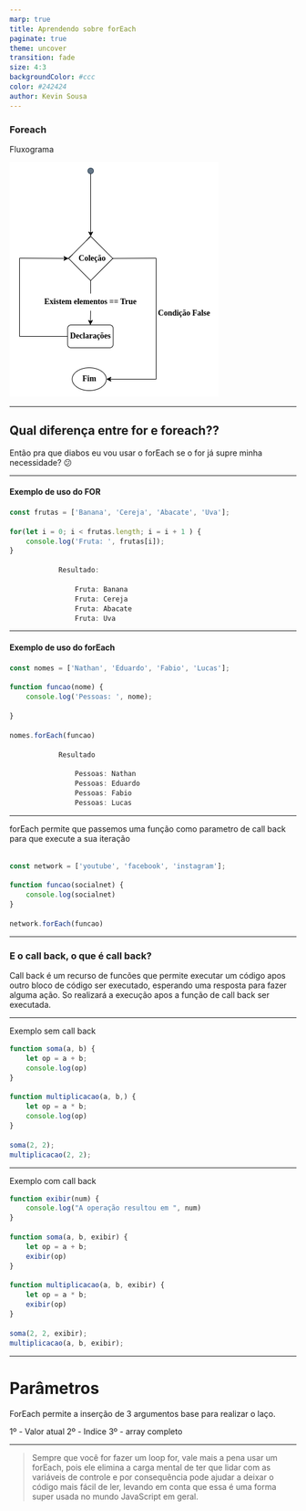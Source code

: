 ```yaml
---
marp: true
title: Aprendendo sobre forEach
paginate: true
theme: uncover
transition: fade
size: 4:3  
backgroundColor: #ccc
color: #242424
author: Kevin Sousa
---
```

<!--header: Entendendo um pouco mais sobre o uso do forEach-->

### Foreach
Fluxograma

![](./diagrama.png)

<!--footer: forEach conceitos-->

---

## Qual diferença entre for e foreach??

Então pra que diabos eu vou usar o forEach se o for já supre minha necessidade? :confused:

---

#### Exemplo de uso do FOR
```js
const frutas = ['Banana', 'Cereja', 'Abacate', 'Uva'];

for(let i = 0; i < frutas.length; i = i + 1 ) {
    console.log('Fruta: ', frutas[i]);
}

            Resultado: 

                Fruta: Banana
                Fruta: Cereja
                Fruta: Abacate
                Fruta: Uva  
```
---

#### Exemplo de uso do forEach

```js
const nomes = ['Nathan', 'Eduardo', 'Fabio', 'Lucas'];

function funcao(nome) {
    console.log('Pessoas: ', nome);

}

nomes.forEach(funcao)

            Resultado

                Pessoas: Nathan
                Pessoas: Eduardo
                Pessoas: Fabio
                Pessoas: Lucas
```
---

forEach permite que passemos uma função como parametro de call back para que execute a sua iteração

```js

const network = ['youtube', 'facebook', 'instagram'];

function funcao(socialnet) {
    console.log(socialnet)
}

network.forEach(funcao)

```

---

### E o call back, o que é call back?

Call back é um recurso de funcões que permite executar um código apos outro bloco de código ser executado, esperando uma resposta para fazer alguma ação. So realizará a execução apos a função de call back ser executada.

---
Exemplo sem call back

```js
function soma(a, b) {
    let op = a + b;
    console.log(op)
}

function multiplicacao(a, b,) {
    let op = a * b;
    console.log(op)
}

soma(2, 2);
multiplicacao(2, 2);

```

---

Exemplo com call back
```js
function exibir(num) {
    console.log("A operação resultou em ", num)
}

function soma(a, b, exibir) {
    let op = a + b;
    exibir(op)
}

function multiplicacao(a, b, exibir) {
    let op = a * b;
    exibir(op)
}

soma(2, 2, exibir);
multiplicacao(a, b, exibir);

```

---

# Parâmetros

ForEach permite a inserção de 3 argumentos base para realizar o laço.

1º - Valor atual 
2º - Indice
3º - array completo

---
> Sempre que você for fazer um loop for, vale mais a pena usar um forEach, pois ele elimina a carga mental de ter que lidar com as variáveis de controle e por consequência pode ajudar a deixar o código mais fácil de ler, levando em conta que essa é uma forma super usada no mundo JavaScript em geral.

